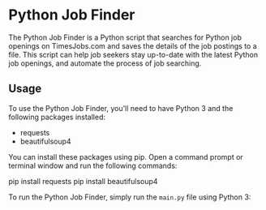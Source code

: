 # Python Job Finder

The Python Job Finder is a Python script that searches for Python job openings on 
TimesJobs.com and saves the details of the job postings to a file. This script can help 
job seekers stay up-to-date with the latest Python job openings, and automate the 
process of job searching.

## Usage

To use the Python Job Finder, you'll need to have Python 3 and the following packages installed:

- requests
- beautifulsoup4

You can install these packages using pip. Open a command prompt or terminal window and run the following commands:

pip install requests
pip install beautifulsoup4


To run the Python Job Finder, simply run the `main.py` file using Python 3:

